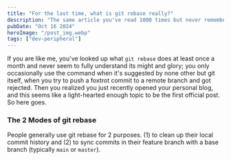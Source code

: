 ```yaml
---
title: "For the last time, what is git rebase really?"
description: "The same article you've read 1000 times but never remembered"
pubDate: "Oct 16 2024"
heroImage: "/post_img.webp"
tags: ["dev-peripheral"]
---
```


If you are like me, you've looked up what `git rebase` does at least once a month and never seem to fully understand its might and glory; you only occasionally use the command when it's suggested by none other but git itself, when you try to push a foxtrot commit to a remote branch and got rejected. Then you realized you just recently opened your personal blog, and this seems like a light-hearted enough topic to be the first official post. So here goes.

### The 2 Modes of git rebase
People generally use git rebase for 2 purposes. (1) to clean up their local commit history and (2) to sync commits in their feature branch with a base branch (typically `main` or `master`). 


